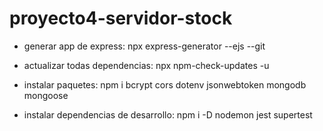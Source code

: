 # proyecto4-servidor-stock

- generar app de express:  npx express-generator --ejs --git

- actualizar todas dependencias: npx npm-check-updates -u

- instalar paquetes: npm i bcrypt cors dotenv jsonwebtoken mongodb mongoose

- instalar dependencias de desarrollo: npm i -D nodemon jest supertest